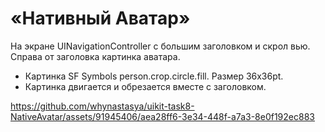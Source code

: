 # «Нативный Аватар»

На экране UINavigationController с большим заголовком и скрол вью. Справа от заголовка картинка аватара.

- Картинка SF Symbols person.crop.circle.fill. Размер 36x36pt.
- Картинка двигается и обрезается вместе с заголовком.

https://github.com/whynastasya/uikit-task8-NativeAvatar/assets/91945406/aea28ff6-3e34-448f-a7a3-8e0f192ec883

